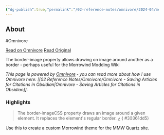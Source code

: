 ```yaml
---
{"dg-publish":true,"permalink":"/02-reference-notes/omnivore/2024-04/mdn-border-image-property-css/","title":"MDN - border-image Property - CSS\n","metatags":{"description":"The border-image property allows drawing on image around another as a border - perhaps useful for the Morrowind Modding Wiki","og:image":"https://i.imgur.com/LmCg5HX.png"},"tags":["MMW-Dev/CSS","Obsidian/Callouts","Obsidian/CSS","Quartz/CSS"]}
---
```



## About

#Omnivore

[Read on Omnivore](https://omnivore.app/me/border-image-css-cascading-style-sheets-mdn-18ee15ee84c)
[Read Original](https://developer.mozilla.org/en-US/docs/Web/CSS/border-image)

The border-image property allows drawing on image around another as a border - perhaps useful for the Morrowind Modding Wiki

_This page is powered by [Omnivore](https://omnivore.app) ‐ you can read more about how I use Omnivore here: [[02 Reference Notes/Omnivore/Omnivore - Saving Articles for Citations in Obsidian\|Omnivore - Saving Articles for Citations in Obsidian]]._

### Highlights

> The border-imageCSS property draws an image around a given element. It replaces the element's regular border. [⤴️](https://omnivore.app/me/border-image-css-cascading-style-sheets-mdn-18ee15ee84c#30361dd5-8d71-46e2-82a3-57458424c107) 
{ #30361dd5}


Use this to create a custom Morrowind theme for the MMW Quartz site.

